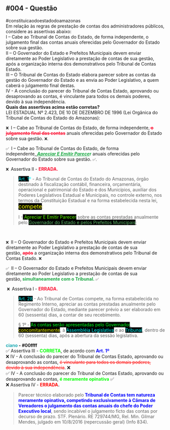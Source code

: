 <div data-pm-slice="1 1 []" data-en-clipboard="true">
<h2 data-pm-slice="1 1 []" data-en-clipboard="true"><b>#004 - Quest&atilde;o</b></h2>
<div>#constituicaodoestadodoamazonas</div>
<div></div>
<div>Em rela&ccedil;&atilde;o &agrave;s regras de presta&ccedil;&atilde;o de contas dos administradores p&uacute;blicos, considere as assertivas abaixo:</div>
<div></div>
<div><span>I &ndash; Cabe ao Tribunal de Contas do Estado, de forma independente, o julgamento final das contas anuais oferecidas pelo Governador do Estado sobre sua gest&atilde;o.</span></div>
<div><span>II &ndash; O Governador do Estado e Prefeitos Municipais devem enviar diretamente ao Poder Legislativo a presta&ccedil;&atilde;o de contas de sua gest&atilde;o, ap&oacute;s a organiza&ccedil;&atilde;o interna dos demonstrativos pelo Tribunal de Contas Estado.</span></div>
<div><span>III &ndash; O Tribunal de Contas do Estado elabora parecer sobre as contas da gest&atilde;o do Governador do Estado e as envia ao Poder Legislativo, a quem caber&aacute; o julgamento final destas.</span></div>
<div><span>IV - A conclus&atilde;o do parecer do Tribunal de Contas Estado, aprovando ou desaprovando as contas, &eacute; vinculante para todos os demais poderes, devido &agrave; sua independ&ecirc;ncia.</span></div>
<div></div>
<div><b>Quais das assertivas acima est&atilde;o corretas?</b></div>
</div>


<div data-en-clipboard="true" data-pm-slice="1 1 []">LEI ESTADUAL N&ordm; 2.423, DE 10 DE DEZEMBRO DE 1996 (Lei Org&acirc;nica do Tribunal de Contas do Estado do Amazonas): &nbsp;</div>
<p><span style="font-size: 12px;">❌ &nbsp;</span><span style="font-size: 14px;">I &ndash; Cabe ao Tribunal de Contas do Estado, de forma independente,</span><strong><span style="font-size: 14px;"><span style="color:rgb(252, 18, 51);--inversion-type-color:simple;"><s>&nbsp;o julgamento final das contas</s></span></span></strong><span style="font-size: 14px;">&nbsp;anuais oferecidas pelo Governador do Estado sobre sua gest&atilde;o.&nbsp;</span><span style="font-size: 12px;">❌.&nbsp;</span></p>
<p><span style="font-size: 12px;">✅ &nbsp;</span><span style="font-size: 14px;">I &ndash; Cabe ao Tribunal de Contas do Estado, de forma independente,<em><u>&nbsp;</u></em></span><strong><span style="font-size: 14px;"><em><span style="color:rgb(24, 168, 65);--inversion-type-color:simple;"><u>Apreciar E Emitir Parece</u></span></em><span style="color:rgb(24, 168, 65);--inversion-type-color:simple;">r</span></span></strong><span style="font-size: 14px;">&nbsp;anuais oferecidas pelo Governador do Estado sobre sua gest&atilde;o.&nbsp;</span><span style="font-size: 12px;">✅. &nbsp;</span></p>
<p><span style="font-size: 12px;">❌ &nbsp;</span>Assertiva II - <strong><span style="color:rgb(252, 18, 51);--inversion-type-color:simple;">ERRADA.&nbsp;</span></strong></p>
<blockquote size="">
    <p><span style="color: rgb(0, 246, 255);"><span style="background-color: rgb(0, 0, 0);">Art. 1</span>&ordm;</span><span style="color: rgb(44, 130, 201);">&nbsp;</span>- Ao Tribunal de Contas do Estado do Amazonas, &oacute;rg&atilde;o destinado &agrave; fiscaliza&ccedil;&atilde;o cont&aacute;bil, financeira, or&ccedil;ament&aacute;ria, operacional e patrimonial do Estado e dos Munic&iacute;pios, auxiliar dos Poderes Legislativos Estadual e Municipais, no controle externo, nos termos da Constitui&ccedil;&atilde;o Estadual e na forma estabelecida nesta lei, <span style="color: rgb(250, 255, 0); background-color: rgb(0, 0, 0); font-size: 18px;">compete</span><span style="color: rgb(247, 218, 100); font-size: 18px;">:</span></p>
    <p>I -<span style="background-color: rgb(0, 0, 0); color: rgb(93, 255, 0);"> Apreciar E Emitir Parecer</span> sobre as contas prestadas anualmente pelo <span style="background-color: rgb(0, 0, 0); color: rgb(97, 189, 109);">Governador do Estado e pelos Prefeitos Municipais</span>;</p>
</blockquote>
<p><br></p>

<div data-en-clipboard="true" data-pm-slice="1 1 []"><span style="font-size: 12px;">❌ &nbsp;</span><span style="font-size: 14px;">II &ndash; O Governador do Estado e Prefeitos Municipais devem enviar diretamente ao Poder Legislativo a presta&ccedil;&atilde;o de contas de sua gest&atilde;o,&nbsp;</span><strong><span style="font-size: 14px;"><span style="color:rgb(252, 18, 51);--inversion-type-color:simple;"><s>ap&oacute;s</s></span></span></strong><span style="font-size: 14px;">&nbsp;a organiza&ccedil;&atilde;o interna dos demonstrativos pelo Tribunal de Contas Estado.&nbsp;</span><span style="font-size: 12px;">❌</span></div>
<p><span style="font-size: 12px;">✅ &nbsp;</span><span style="font-size: 14px;">II &ndash; O Governador do Estado e Prefeitos Municipais devem enviar diretamente ao Poder Legislativo a presta&ccedil;&atilde;o de contas de sua gest&atilde;o,</span><strong><span style="font-size: 14px;"><span style="color:rgb(24, 168, 65);--inversion-type-color:simple;">&nbsp;simultaneamente com o Tribunal.&nbsp;</span></span></strong><span style="font-size: 12px;">✅</span></p>
<p><span style="font-size: 12px;">&nbsp;</span><span style="font-size: 12px;">❌ &nbsp;</span>Assertiva I - <strong><span style="color:rgb(252, 18, 51);--inversion-type-color:simple;">ERRADA.&nbsp;</span></strong></p>
<blockquote size="">
    <p><span style="background-color: rgb(0, 0, 0); color: rgb(0, 255, 255);">Art. 28</span> - Ao Tribunal de Contas compete, na forma estabelecida no Regimento Interno, apreciar as contas prestadas anualmente pelo Governador do Estado, mediante parecer pr&eacute;vio a ser elaborado em 60 (sessenta) dias, a contar de seu recebimento.</p>
    <p>&sect; 1&ordm; - <span style="background-color: rgb(0, 0, 0); color: rgb(0, 255, 29);">As contas ser&atilde;o apresentadas pelo Governador</span>, <span style="background-color: rgb(0, 0, 0); color: rgb(250, 255, 0);">concomitantemente</span>, &agrave; <span style="background-color: rgb(0, 0, 0); color: rgb(0, 255, 255);">Assembl&eacute;ia Legislativa</span> e ao <span style="background-color: rgb(0, 0, 0); color: rgb(0, 255, 255);">Tribunal</span>, dentro de 60 (sessenta) dias, ap&oacute;s a abertura da sess&atilde;o legislativa.</p>
</blockquote>
<div data-en-clipboard="true" data-pm-slice="1 1 []"><strong><span style="color:rgb(26, 169, 178);--inversion-type-color:simple;">ciano</span> - #00ffff</strong></div>

<div data-pm-slice="1 1 []" data-en-clipboard="true"><span>✅ </span><span>Assertiva III - </span><span style="color: #00ff00;"><b><span>CORRETA</span></b></span><span>, de acordo com </span><span style="color: #0000ff;"><b><span>Art. 1&ordm;</span></b></span></div>
<div></div>
<div><span>❌ </span><span>IV - A conclus&atilde;o do parecer do Tribunal de Contas Estado, aprovando ou desaprovando as contas, <span style="text-decoration: line-through; color: #ff0000;">&eacute; vinculante para todos os demais poderes, devido &agrave; sua independ&ecirc;ncia</span>. </span><span>❌</span></div>
<div><span></span></div>
<div><span>✅ </span><span>IV - A conclus&atilde;o do parecer do Tribunal de Contas Estado, aprovando ou desaprovando as contas, </span><strong><span style="color: #00ff00;">&eacute; meramente opinativa</span></strong><span> </span><span>✅</span></div>
<div></div>
<div></div>
<div><span>❌ </span>Assertiva IV - <span style="color: #ff0000;"><strong>ERRADA</strong></span><b><span>.</span></b></div>
<div>
<blockquote size="">
<p><span>Parecer t&eacute;cnico elaborado pelo<strong style="color: #0000ff;"> Tribunal de Contas tem natureza meramente opinativa, competindo exclusivamente &agrave; C&acirc;mara de Vereadores o julgamento das contas anuais do chefe do Poder Executivo local</strong>, sendo incab&iacute;vel o julgamento ficto das contas por decurso de prazo. STF. Plen&aacute;rio. RE 729744/MG, Rel. Min. Gilmar Mendes, julgado em 10/8/2016 (repercuss&atilde;o geral) (Info 834).</span></p>
</blockquote>
</div>
